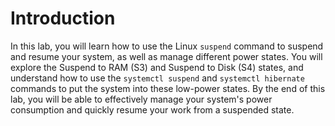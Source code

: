 # Introduction

In this lab, you will learn how to use the Linux `suspend` command to suspend and resume your system, as well as manage different power states. You will explore the Suspend to RAM (S3) and Suspend to Disk (S4) states, and understand how to use the `systemctl suspend` and `systemctl hibernate` commands to put the system into these low-power states. By the end of this lab, you will be able to effectively manage your system's power consumption and quickly resume your work from a suspended state.
